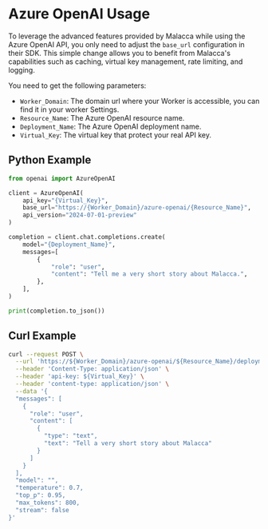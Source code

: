 # Azure OpenAI Usage

To leverage the advanced features provided by Malacca while using the Azure OpenAI API, you only need to adjust the `base_url` configuration in their SDK. This simple change allows you to benefit from Malacca's capabilities such as caching, virtual key management, rate limiting, and logging.

You need to get the following parameters:

- `Worker_Domain`: The domain url where your Worker is accessible, you can find it in your worker Settings.
- `Resource_Name`: The Azure OpenAI resource name.
- `Deployment_Name`: The Azure OpenAI deployment name.
- `Virtual_Key`: The virtual key that protect your real API key.

## Python Example

```python
from openai import AzureOpenAI

client = AzureOpenAI(
    api_key="{Virtual_Key}",
    base_url="https://{Worker_Domain}/azure-openai/{Resource_Name}",
    api_version="2024-07-01-preview"
)

completion = client.chat.completions.create(
    model="{Deployment_Name}",
    messages=[
        {
            "role": "user",
            "content": "Tell me a very short story about Malacca.",
        },
    ],
)

print(completion.to_json())
```

## Curl Example

```bash
curl --request POST \
  --url 'https://${Worker_Domain}/azure-openai/${Resource_Name}/deployments/${Deployment_Name}/chat/completions?api-version=2024-07-01-preview' \
  --header 'Content-Type: application/json' \
  --header 'api-key: ${Virtual_Key}' \
  --header 'content-type: application/json' \
  --data '{
  "messages": [
    {
      "role": "user",
      "content": [
        {
          "type": "text",
          "text": "Tell a very short story about Malacca"
        }
      ]
    }
  ],
  "model": "",
  "temperature": 0.7,
  "top_p": 0.95,
  "max_tokens": 800,
  "stream": false
}'
```